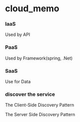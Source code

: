 # cloud_memo

### IaaS
Used by API

### PaaS
Used by Framework(spring, .Net)

### SaaS
Use for Data

### discover the service
The Client-Side Discovery Pattern

The Server Side Discovery Pattern
